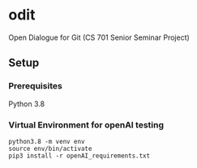 # odit
Open Dialogue for Git (CS 701 Senior Seminar Project)

## Setup

### Prerequisites
Python 3.8

### Virtual Environment for openAI testing
```{bash}
python3.8 -m venv env
source env/bin/activate
pip3 install -r openAI_requirements.txt
```